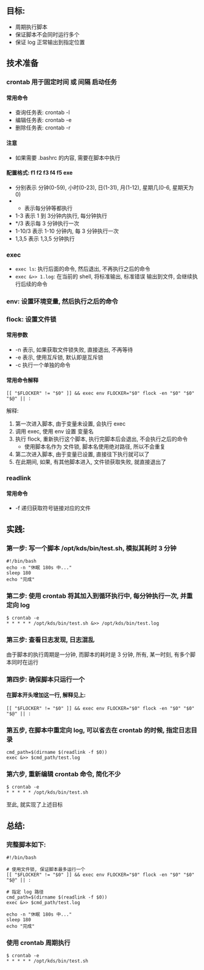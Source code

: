 
## 目标:
* 周期执行脚本
* 保证脚本不会同时运行多个
* 保证 log 正常输出到指定位置

## 技术准备
### crontab 用于固定时间 或 间隔 启动任务

#### 常用命令
* 查询任务表: crontab -l
* 编辑任务表: crontab -e
* 删除任务表: crontab -r

#### 注意
* 如果需要 .bashrc 的内容, 需要在脚本中执行

#### 配置格式: f1 f2 f3 f4 f5 exe
* 分别表示 分钟(0-59), 小时(0-23), 日(1-31), 月(1-12), 星期几(0-6, 星期天为 0)
* * 表示每分钟等都执行
* 1-3 表示 1 到 3分钟内执行, 每分钟执行
* */3 表示每 3 分钟执行一次
* 1-10/3 表示 1-10 分钟内, 每 3 分钟执行一次
* 1,3,5 表示 1,3,5 分钟执行

### exec
* `exec ls`: 执行后面的命令, 然后退出, 不再执行之后的命令
* `exec &>> 1.log`: 在当前的 shell, 将标准输出, 标准错误 输出到文件, 会继续执行后续的命令

### env: 设置环境变量, 然后执行之后的命令

### flock: 设置文件锁
#### 常用参数
* -n 表示, 如果获取文件锁失败, 直接退出, 不再等待
* -e 表示, 使用互斥锁, 默认即是互斥锁
* -c 执行一个单独的命令

#### 常用命令解释
```
[[ "$FLOCKER" != "$0" ]] && exec env FLOCKER="$0" flock -en "$0" "$0" "$@" || :
```

解释:

1. 第一次进入脚本, 由于变量未设置, 会执行 exec
2. 调用 exec, 使用 env 设置 变量名
3. 执行 flock, 重新执行这个脚本, 执行完脚本后会退出, 不会执行之后的命令
    * 使用脚本名作为 文件锁, 脚本名使用绝对路径, 所以不会重复
4. 第二次进入脚本, 由于变量已设置, 直接往下执行就可以了
5. 在此期间, 如果, 有其他脚本进入, 文件锁获取失败, 就直接退出了

### readlink
#### 常用命令
* -f 递归获取符号链接对应的文件

## 实践:
### 第一步: 写一个脚本 /opt/kds/bin/test.sh, 模拟其耗时 3 分钟
```
#!/bin/bash
echo -n "休眠 180s 中..."
sleep 180
echo "完成"
```

### 第二步: 使用 crontab 将其加入到循环执行中, 每分钟执行一次, 并重定向 log
```
$ crontab -e
* * * * * /opt/kds/bin/test.sh &>> /opt/kds/bin/test.log
```

### 第三步: 查看日志发现, 日志混乱
由于脚本的执行周期是一分钟, 而脚本的耗时是 3 分钟, 所有, 某一时刻, 有多个脚本同时在运行

### 第四步: 确保脚本只运行一个
#### 在脚本开头增加这一行, 解释见上:
```
[[ "$FLOCKER" != "$0" ]] && exec env FLOCKER="$0" flock -en "$0" "$0" "$@" || :
```

### 第五步, 在脚本中重定向 log, 可以省去在 crontab 的时候, 指定日志目录
```
cmd_path=$(dirname $(readlink -f $0))
exec &>> $cmd_path/test.log
```

### 第六步, 重新编辑 crontab 命令, 简化不少
```
$ crontab -e
* * * * * /opt/kds/bin/test.sh
```

至此, 就实现了上述目标

## 总结:
### 完整脚本如下:
```
#!/bin/bash

# 使用文件锁, 保证脚本最多运行一个
[[ "$FLOCKER" != "$0" ]] && exec env FLOCKER="$0" flock -en "$0" "$0" "$@" || :

# 指定 log 路径
cmd_path=$(dirname $(readlink -f $0))
exec &>> $cmd_path/test.log

echo -n "休眠 180s 中..."
sleep 180
echo "完成"
```

### 使用 crontab 周期执行
```
$ crontab -e
* * * * * /opt/kds/bin/test.sh
```

